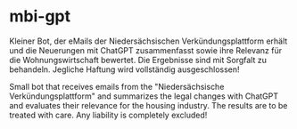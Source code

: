# mbi-gpt

Kleiner Bot, der eMails der Niedersächsischen Verkündungsplattform erhält und die Neuerungen mit ChatGPT zusammenfasst sowie ihre Relevanz für die Wohnungswirtschaft bewertet. Die Ergebnisse sind mit Sorgfalt zu behandeln. Jegliche Haftung wird vollständig ausgeschlossen!

Small bot that receives emails from the "Niedersächsische Verkündungsplattform" and summarizes the legal changes with ChatGPT and evaluates their relevance for the housing industry. The results are to be treated with care. Any liability is completely excluded!